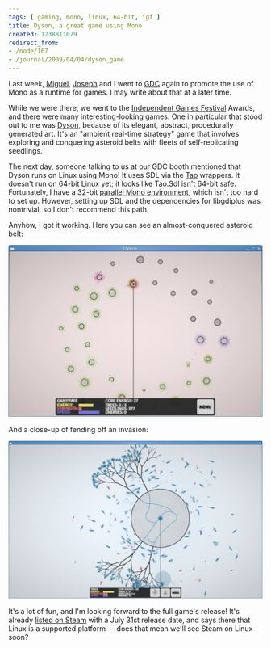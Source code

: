 ```yaml
---
tags: [ gaming, mono, linux, 64-bit, igf ]
title: Dyson, a great game using Mono
created: 1238811079
redirect_from:
- /node/167
- /journal/2009/04/04/dyson_game
---
```

Last week, [Miguel](http://tirania.org/blog), [Joseph](http://beyondfocus.com)
and I went to [GDC](http://gdconf.com) again to promote the use of Mono as a
runtime for games. I may write about that at a later time.<!--break-->

While we were there, we went to the [Independent Games
Festival](http://www.igf.com) Awards, and there were many interesting-looking
games. One in particular that stood out to me was
[Dyson](http://www.dyson-game.com), because of its elegant, abstract,
procedurally generated art. It's an "ambient real-time strategy" game that
involves exploring and conquering asteroid belts with fleets of self-replicating
seedlings.

The next day, someone talking to us at our GDC booth mentioned that Dyson runs
on Linux using Mono! It uses SDL via the [Tao](http://www.taoframework.com)
wrappers. It doesn't run on 64-bit Linux yet; it looks like Tao.Sdl isn't 64-bit
safe. Fortunately, I have a 32-bit [parallel Mono
environment](http://www.mono-project.com/Parallel_Mono_Environments), which
isn't too hard to set up. However, setting up SDL and the dependencies for
libgdiplus was nontrivial, so I don't recommend this path.

Anyhow, I got it working. Here you can see an almost-conquered asteroid belt:

 ![The Dyson game running on Linux using Mono](/files/images/MonoScreenshots/DysonGame.png)

And a close-up of fending off an invasion:

![The Dyson game running on Linux using Mono](/files/images/MonoScreenshots/DysonGame2.png)

It's a lot of fun, and I'm looking forward to the full game's release! It's
already [listed on Steam](http://store.steampowered.com/app/900804) with a July
31st release date, and says there that Linux is a supported platform &mdash;
does that mean we'll see Steam on Linux soon?

